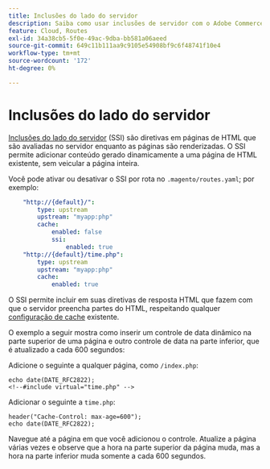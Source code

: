 ```yaml
---
title: Inclusões do lado do servidor
description: Saiba como usar inclusões de servidor com o Adobe Commerce na infraestrutura em nuvem.
feature: Cloud, Routes
exl-id: 34a38cb5-5f0e-49ac-9dba-bb581a06aeed
source-git-commit: 649c11b111aa9c9105e54908bf9c6f48741f10e4
workflow-type: tm+mt
source-wordcount: '172'
ht-degree: 0%

---
```


# Inclusões do lado do servidor

[Inclusões do lado do servidor](https://nginx.org/en/docs/http/ngx_http_ssi_module.html) (SSI) são diretivas em páginas de HTML que são avaliadas no servidor enquanto as páginas são renderizadas. O SSI permite adicionar conteúdo gerado dinamicamente a uma página de HTML existente, sem veicular a página inteira.

Você pode ativar ou desativar o SSI por rota no `.magento/routes.yaml`; por exemplo:

```yaml
    "http://{default}/":
        type: upstream
        upstream: "myapp:php"
        cache:
            enabled: false
            ssi:
                enabled: true
    "http://{default}/time.php":
        type: upstream
        upstream: "myapp:php"
        cache:
            enabled: true
```

O SSI permite incluir em suas diretivas de resposta HTML que fazem com que o servidor preencha partes do HTML, respeitando qualquer [configuração de cache](caching.md) existente.

O exemplo a seguir mostra como inserir um controle de data dinâmico na parte superior de uma página e outro controle de data na parte inferior, que é atualizado a cada 600 segundos:

Adicione o seguinte a qualquer página, como `/index.php`:

```php?start_inline=1
echo date(DATE_RFC2822);
<!--#include virtual="time.php" -->
```

Adicionar o seguinte a `time.php`:

```php?start_inline=1
header("Cache-Control: max-age=600");
echo date(DATE_RFC2822);
```

Navegue até a página em que você adicionou o controle. Atualize a página várias vezes e observe que a hora na parte superior da página muda, mas a hora na parte inferior muda somente a cada 600 segundos.
